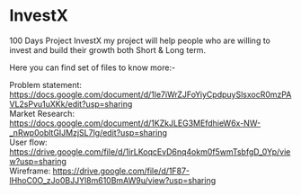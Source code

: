 # InvestX
100 Days Project
InvestX my project will help people who are willing to invest and build their growth both Short & Long term.

Here you can find set of files to know more:-

Problem statement: https://docs.google.com/document/d/1le7iWrZJFoYiyCpdpuySlsxocR0mzPAVL2sPvu1uXKk/edit?usp=sharing <br>
Market Research: https://docs.google.com/document/d/1KZkJLEG3MEfdhieW6x-NW-_nRwp0obltGIJMzjSL7lg/edit?usp=sharing <br>
User flow: https://drive.google.com/file/d/1irLKoqcEvD6nq4okm0f5wmTsbfgD_0Yp/view?usp=sharing <br>
Wireframe: https://drive.google.com/file/d/1F87-lHhoC0O_zJo0BJJYl8m610BmAW9u/view?usp=sharing <br>

